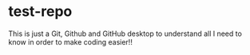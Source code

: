 # test-repo
 This is just a Git, Github and GitHub desktop to understand all I need to know in order to make coding easier!!
